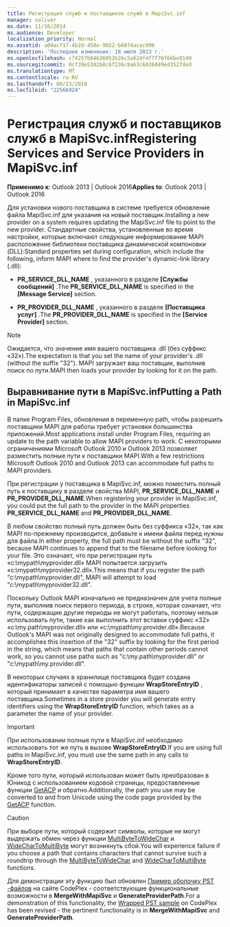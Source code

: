 ```yaml
---
title: Регистрация служб и поставщиков служб в MapiSvc.inf
manager: soliver
ms.date: 11/16/2014
ms.audience: Developer
localization_priority: Normal
ms.assetid: a04acf17-4b2d-458e-9852-b6074acac096
description: 'Последнее изменение: 18 июля 2013 г.'
ms.openlocfilehash: c74257b84636952b26c5a624f4f7f76f66be9149
ms.sourcegitcommit: 0cf39e5382b8c6f236c8a63c6036849ed3527ded
ms.translationtype: MT
ms.contentlocale: ru-RU
ms.lasthandoff: 08/23/2018
ms.locfileid: "22566924"
---
```

# <a name="registering-services-and-service-providers-in-mapisvcinf"></a><span data-ttu-id="b3666-103">Регистрация служб и поставщиков служб в MapiSvc.inf</span><span class="sxs-lookup"><span data-stu-id="b3666-103">Registering Services and Service Providers in MapiSvc.inf</span></span>

 
  
<span data-ttu-id="b3666-104">**Применимо к**: Outlook 2013 | Outlook 2016</span><span class="sxs-lookup"><span data-stu-id="b3666-104">**Applies to**: Outlook 2013 | Outlook 2016</span></span> 
  
<span data-ttu-id="b3666-105">Для установки нового поставщика в системе требуется обновление файла MapiSvc.inf для указания на новый поставщик.</span><span class="sxs-lookup"><span data-stu-id="b3666-105">Installing a new provider on a system requires updating the MapiSvc.inf file to point to the new provider.</span></span> <span data-ttu-id="b3666-106">Стандартные свойства, установленные во время настройки, которые включают следующие информирование MAPI расположение библиотеки поставщика динамической компоновки (DLL):</span><span class="sxs-lookup"><span data-stu-id="b3666-106">Standard properties set during configuration, which include the following, inform MAPI where to find the provider's dynamic-link library (.dll):</span></span>
  
- <span data-ttu-id="b3666-107">**PR_SERVICE_DLL_NAME** , указанного в разделе **[Службы сообщений]** .</span><span class="sxs-lookup"><span data-stu-id="b3666-107">The **PR_SERVICE_DLL_NAME** is specified in the **[Message Service]** section.</span></span> 
    
- <span data-ttu-id="b3666-108">**PR_PROVIDER_DLL_NAME** , указанного в разделе **[Поставщика услуг]** .</span><span class="sxs-lookup"><span data-stu-id="b3666-108">The **PR_PROVIDER_DLL_NAME** is specified in the **[Service Provider]** section.</span></span> 
    
> [!NOTE]
> <span data-ttu-id="b3666-109">Ожидается, что значение имя вашего поставщика .dll (без суффикс «32»).</span><span class="sxs-lookup"><span data-stu-id="b3666-109">The expectation is that you set the name of your provider's .dll (without the suffix "32").</span></span> <span data-ttu-id="b3666-110">MAPI загружает ваш поставщик, выполнив поиск по пути.</span><span class="sxs-lookup"><span data-stu-id="b3666-110">MAPI then loads your provider by looking for it on the path.</span></span> 
  
## <a name="putting-a-path-in-mapisvcinf"></a><span data-ttu-id="b3666-111">Выравнивание пути в MapiSvc.inf</span><span class="sxs-lookup"><span data-stu-id="b3666-111">Putting a Path in MapiSvc.inf</span></span>

<span data-ttu-id="b3666-112">В папке Program Files, обновления в переменную path, чтобы разрешить поставщики MAPI для работы требует установки большинства приложений.</span><span class="sxs-lookup"><span data-stu-id="b3666-112">Most applications install under Program Files, requiring an update to the path variable to allow MAPI providers to work.</span></span> <span data-ttu-id="b3666-113">С некоторыми ограничениями Microsoft Outlook 2010 и Outlook 2013 позволяет разместить полные пути к поставщики MAPI.</span><span class="sxs-lookup"><span data-stu-id="b3666-113">With a few restrictions Microsoft Outlook 2010 and Outlook 2013 can accommodate full paths to MAPI providers.</span></span>
  
<span data-ttu-id="b3666-114">При регистрации у поставщика в MapiSvc.inf, можно поместить полный путь к поставщику в разделе свойства MAPI, **PR_SERVICE_DLL_NAME** и **PR_PROVIDER_DLL_NAME**.</span><span class="sxs-lookup"><span data-stu-id="b3666-114">When registering your provider in MapiSvc.inf, you could put the full path to the provider in the MAPI properties **PR_SERVICE_DLL_NAME** and **PR_PROVIDER_DLL_NAME**.</span></span>
  
<span data-ttu-id="b3666-115">В любом свойство полный путь должен быть без суффикса «32», так как MAPI по-прежнему производится, добавьте к имени файла перед нужны для файла.</span><span class="sxs-lookup"><span data-stu-id="b3666-115">In either property, the full path must be without the suffix "32", because MAPI continues to append that to the filename before looking for your file.</span></span> <span data-ttu-id="b3666-116">Это означает, что при регистрации путь «c:\mypath\myprovider.dll» MAPI попытается загрузить «c:\mypath\myprovider32.dll».</span><span class="sxs-lookup"><span data-stu-id="b3666-116">This means that if you register the path "c:\mypath\myprovider.dll", MAPI will attempt to load "c:\mypath\myprovider32.dll".</span></span>
  
<span data-ttu-id="b3666-117">Поскольку Outlook MAPI изначально не предназначен для учета полные пути, выполнив поиск первого периода, в строке, которая означает, что пути, содержащие другие периоды не могут работать, поэтому нельзя использовать пути, такие как выполнить этот вставки суффикс «32» «c:\my.path\myprovider.dll» или «c:\mypath\my.provider.dll».</span><span class="sxs-lookup"><span data-stu-id="b3666-117">Because Outlook's MAPI was not originally designed to accommodate full paths, it accomplishes this insertion of the "32" suffix by looking for the first period in the string, which means that paths that contain other periods cannot work, so you cannot use paths such as "c:\my.path\myprovider.dll" or "c:\mypath\my.provider.dll".</span></span>
  
<span data-ttu-id="b3666-118">В некоторых случаях в хранилище поставщика будет создана идентификаторы записей с помощью функции **WrapStoreEntryID** , который принимает в качестве параметра имя вашего поставщика.</span><span class="sxs-lookup"><span data-stu-id="b3666-118">Sometimes in a store provider you will generate entry identifiers using the **WrapStoreEntryID** function, which takes as a parameter the name of your provider.</span></span> 
  
> [!IMPORTANT]
> <span data-ttu-id="b3666-119">При использовании полные пути в MapiSvc.inf необходимо использовать тот же путь в вызове **WrapStoreEntryID**.</span><span class="sxs-lookup"><span data-stu-id="b3666-119">If you are using full paths in MapiSvc.inf, you must use the same path in any calls to **WrapStoreEntryID**.</span></span> 
  
<span data-ttu-id="b3666-120">Кроме того пути, который использован может быть преобразован в Юникод с использованием кодовой страницы, предоставленные функции [GetACP](http://msdn.microsoft.com/en-us/library/windows/desktop/dd318070%28v=vs.85%29.aspx/) и обратно.</span><span class="sxs-lookup"><span data-stu-id="b3666-120">Additionally, the path you use may be converted to and from Unicode using the code page provided by the [GetACP](http://msdn.microsoft.com/en-us/library/windows/desktop/dd318070%28v=vs.85%29.aspx/) function.</span></span> 
  
> [!CAUTION]
> <span data-ttu-id="b3666-121">При выборе пути, который содержит символы, которые не могут выдержать обмен через функции [MultiByteToWideChar](http://msdn.microsoft.com/en-us/library/windows/desktop/dd319072%28v=vs.85%29.aspx/) и [WideCharToMultiByte](http://msdn.microsoft.com/en-us/library/windows/desktop/dd374130%28v=vs.85%29.aspx/) могут возникнуть сбой.</span><span class="sxs-lookup"><span data-stu-id="b3666-121">You will experience failure if you choose a path that contains characters that cannot survive such a roundtrip through the [MultiByteToWideChar](http://msdn.microsoft.com/en-us/library/windows/desktop/dd319072%28v=vs.85%29.aspx/) and [WideCharToMultiByte](http://msdn.microsoft.com/en-us/library/windows/desktop/dd374130%28v=vs.85%29.aspx/) functions.</span></span> 
  
<span data-ttu-id="b3666-122">Для демонстрации эту функцию был обновлен [Пример оболочку PST -файлов](http://ol2010mapisamples.codeplex.com/) на сайте CodePlex - соответствующие функциональные возможности в **MergeWithMapiSvc** и **GenerateProviderPath**.</span><span class="sxs-lookup"><span data-stu-id="b3666-122">For a demonstration of this functionality, the [Wrapped PST sample](http://ol2010mapisamples.codeplex.com/) on CodePlex has been revised - the pertinent functionality is in **MergeWithMapiSvc** and **GenerateProviderPath**.</span></span>
  

